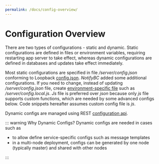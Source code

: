 ```yaml
---
permalink: /docs/config-overview/
---
```


# Configuration Overview

There are two types of configurations - static and dynamic. Static configurations are defined in files or environment variables, requiring restarting app server to take effect, whereas dynamic configurations are defined in databases and updates take effect immediately.

Most static configurations are specified in file _/server/config.json_ conforming to Loopback [config.json](http://loopback.io/doc/en/lb3/config.json.html). _NotifyBC_ added some additional configurations. If you need to change, instead of updating _/server/config.json_ file, create [environment-specific file](http://loopback.io/doc/en/lb2/config.json.html#environment-specific-settings) such as _/server/config.local.js_. _Js_ file is preferred over _json_ because only _js_ file supports custom functions, which are needed by some advanced configs below. Code snippets hereafter assumes custom config file is _js_.

Dynamic configs are managed using REST [configuration api](../api-config/).

::: warning Why Dynamic Configs?
Dynamic configs are needed in cases such as

  <ul>
  <li>to allow define service-specific configs such as message templates</li>
  <li>in a multi-node deployment, configs can be generated by one node (typically master) and shared with other nodes</li>
  </ul>

:::
